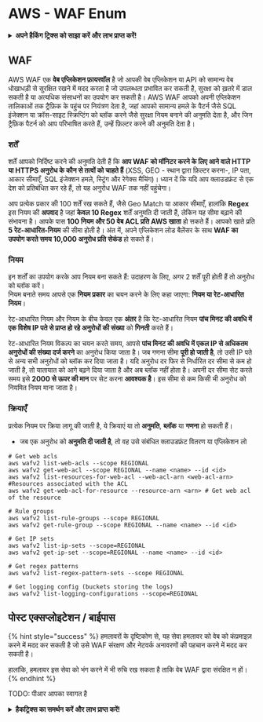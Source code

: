 # AWS - WAF Enum

<details>

<summary><strong>अपने हैकिंग ट्रिक्स को साझा करें और लाभ प्राप्त करें!</strong></summary>

* यदि आप अपनी कंपनी को **हैकट्रिक्स में विज्ञापित करना चाहते हैं** या यदि आप **PEASS के नवीनतम संस्करण देखना चाहते हैं या HackTricks को PDF में डाउनलोड करना चाहते हैं** तो [**सदस्यता योजनाएं**](https://github.com/sponsors/carlospolop) देखें!
* [**आधिकारिक PEASS और HackTricks स्वैग**](https://peass.creator-spring.com) प्राप्त करें
* [**The PEASS Family**](https://opensea.io/collection/the-peass-family) की खोज करें, हमारा विशेष [**NFT**](https://opensea.io/collection/the-peass-family) संग्रह
* **शामिल हों** 💬 [**Discord समूह**](https://discord.gg/hRep4RUj7f) या [**टेलीग्राम समूह**](https://t.me/peass) में या **Twitter** पर **फॉलो** करें 🐦 [**@carlospolopm**](https://twitter.com/carlospolopm)**.**
* **HackTricks** और [**HackTricks Cloud**](https://github.com/carlospolop/hacktricks-cloud) github repos में **PR जमा करके** अपने हैकिंग ट्रिक्स साझा करें।

</details>

## WAF

AWS WAF एक **वेब एप्लिकेशन फ़ायरवॉल** है जो आपकी वेब एप्लिकेशन या API को सामान्य वेब धोखाधड़ी से सुरक्षित रखने में मदद करता है जो उपलब्धता प्रभावित कर सकती है, सुरक्षा को ख़तरे में डाल सकती है या अत्यधिक संसाधनों का उपयोग कर सकती है। AWS WAF आपको अपनी एप्लिकेशन तालिकाओं तक ट्रैफ़िक के पहुंच पर नियंत्रण देता है, जहां आपको सामान्य हमले के पैटर्न जैसे SQL इंजेक्शन या क्रॉस-साइट स्क्रिप्टिंग को ब्लॉक करने जैसे सुरक्षा नियम बनाने की अनुमति देता है, और जिन ट्रैफ़िक पैटर्न को आप परिभाषित करते हैं, उन्हें फ़िल्टर करने की अनुमति देता है।

### शर्तें

शर्तें आपको निर्दिष्ट करने की अनुमति देती हैं कि **आप WAF को मॉनिटर करने के लिए आने वाले HTTP या HTTPS अनुरोध के कौन से तत्वों को चाहते हैं** (XSS, GEO - स्थान द्वारा फ़िल्टर करना-, IP पता, आकार सीमाएँ, SQL इंजेक्शन हमले, स्ट्रिंग और रेगेक्स मैचिंग)। ध्यान दें कि यदि आप क्लाउडफ्रंट से एक देश को प्रतिबंधित कर रहे हैं, तो यह अनुरोध WAF तक नहीं पहुंचेगा।

आप प्रत्येक प्रकार की 100 शर्तें रख सकते हैं, जैसे Geo Match या आकार सीमाएँ, हालांकि **Regex** इस नियम की **अपवाद** है जहां **केवल 10 Regex** शर्तें अनुमति दी जाती हैं, लेकिन यह सीमा बढ़ाने की संभावना है। आपके पास **100 नियम और 50 वेब ACL प्रति AWS खाता** हो सकते हैं। आपको खाते प्रति **5 रेट-आधारित-नियम** की सीमा होती है। अंत में, अपने एप्लिकेशन लोड बैलेंसर के साथ **WAF का उपयोग करते समय 10,000 अनुरोध प्रति सेकंड** हो सकते हैं।

### नियम

इन शर्तों का उपयोग करके आप नियम बना सकते हैं: उदाहरण के लिए, अगर 2 शर्तें पूरी होती हैं तो अनुरोध को ब्लॉक करें।\
नियम बनाते समय आपसे एक **नियम प्रकार** का चयन करने के लिए कहा जाएगा: **नियम या रेट-आधारित नियम**।

रेट-आधारित नियम और नियम के बीच केवल एक **अंतर** है कि रेट-आधारित नियम **पांच मिनट की अवधि में एक विशेष IP पते से प्राप्त हो रहे अनुरोधों की संख्या** को **गिनती** करते हैं।

रेट-आधारित नियम विकल्प का चयन करते समय, आपसे **पांच मिनट की अवधि में एकल IP से अधिकतम अनुरोधों की संख्या दर्ज करने** का अनुरोध किया जाता है। जब गणना सीमा **पूरी हो जाती है**, तो उसी IP पते से अन्य सभी अनुरोधों को ब्लॉक कर दिया जाता है। यदि अनुरोध दर फिर से निर्धारित दर सीमा से कम हो जाती है, तो यातायात को आगे बढ़ने दिया जाता है और अब ब्लॉक नहीं होता है। अपनी दर सीमा सेट करते समय इसे **2000 से ऊपर की मान** पर सेट करना **आवश्यक है**। इस सीमा से कम किसी भी अनुरोध को नियमित नियम माना जाता है।

### क्रियाएँ

प्रत्येक नियम पर क्रिया लागू की जाती है, ये क्रियाएं या तो **अनुमति**, **ब्लॉक** या **गणना** हो सकती हैं।

* जब एक अनुरोध को **अनुमति दी जाती है**, तो वह उसे संबंधित क्लाउडफ्रंट वितरण या एप्लिकेशन लो
```
# Get web acls
aws wafv2 list-web-acls --scope REGIONAL
aws wafv2 get-web-acl --scope REGIONAL --name <name> --id <id>
aws wafv2 list-resources-for-web-acl --web-acl-arn <web-acl-arn> #Resources associated with the ACL
aws wafv2 get-web-acl-for-resource --resource-arn <arn> # Get web acl of the resource

# Rule groups
aws wafv2 list-rule-groups --scope REGIONAL
aws wafv2 get-rule-group --scope REGIONAL --name <name> --id <id>

# Get IP sets
aws wafv2 list-ip-sets --scope=REGIONAL
aws wafv2 get-ip-set --scope=REGIONAL --name <name> --id <id>

# Get regex patterns
aws wafv2 list-regex-pattern-sets --scope REGIONAL

# Get logging config (buckets storing the logs)
aws wafv2 list-logging-configurations --scope=REGIONAL
```
## पोस्ट एक्सप्लोइटेशन / बाईपास

{% hint style="success" %}
हमलावरों के दृष्टिकोण से, यह सेवा हमलावर को वेब को कंप्रमाइज़ करने में मदद कर सकती है जो उसे WAF संरक्षण और नेटवर्क अनावरणों की पहचान करने में मदद कर सकती है।

हालांकि, हमलावर इस सेवा को भंग करने में भी रुचि रख सकता है ताकि वेब WAF द्वारा संरक्षित न हों।
{% endhint %}

TODO: पीआर आपका स्वागत है

<details>

<summary><strong>हैकट्रिक्स का समर्थन करें और लाभ प्राप्त करें!</strong></summary>

* यदि आप अपनी कंपनी को **हैकट्रिक्स में विज्ञापित करना चाहते हैं** या यदि आप **PEASS के नवीनतम संस्करण देखना चाहते हैं या HackTricks को पीडीएफ में डाउनलोड करना चाहते हैं** तो [**सदस्यता योजनाएं**](https://github.com/sponsors/carlospolop) देखें!
* [**आधिकारिक PEASS और HackTricks स्वैग**](https://peass.creator-spring.com) प्राप्त करें
* [**द पीएस फैमिली**](https://opensea.io/collection/the-peass-family) की खोज करें, हमारा एकल [**NFTs**](https://opensea.io/collection/the-peass-family) संग्रह
* **💬 [**डिस्कॉर्ड समूह**](https://discord.gg/hRep4RUj7f) या [**टेलीग्राम समूह**](https://t.me/peass) में शामिल हों या मुझे **ट्विटर** 🐦 [**@carlospolopm**](https://twitter.com/carlospolopm)** पर फॉलो** करें।
* **अपने हैकिंग ट्रिक्स साझा करें,** [**HackTricks**](https://github.com/carlospolop/hacktricks) और [**HackTricks Cloud**](https://github.com/carlospolop/hacktricks-cloud) github repos में पीआर जमा करके।

</details>
